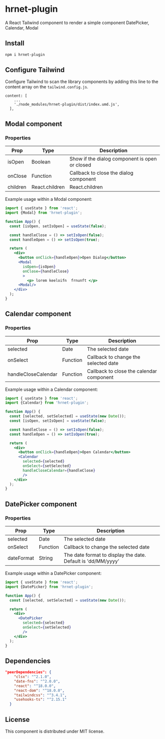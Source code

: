 # hrnet-plugin

A React Tailwind component to render a simple component DatePicker, Calendar, Modal

## Install

```bash
npm i hrnet-plugin
```

## Configure Tailwind

Configure Tailwind to scan the library components by adding this line to the content array on the `tailwind.config.js`.

```
content: [
    ...
    './node_modules/hrnet-plugin/dist/index.umd.js',
  ],
```

## Modal component

### Properties

| Prop    | Type     | Description                                                                                       |
| ------- | -------- | ------------------------------------------------------------------------------------------------- |
| isOpen  | Boolean  | Show if the dialog component is open or closed                                                    |
| onClose | Function | Callback to close the dialog component                                                            |
| children | React.children  | React.children  |

Example usage within a Modal component:

```jsx
import { useState } from 'react';
import {Modal} from 'hrnet-plugin';

function App() {
  const [isOpen, setIsOpen] = useState(false);

  const handleClose = () => setIsOpen(false);
  const handleOpen = () => setIsOpen(true);

  return (
    <div>
      <button onClick={handleOpen}>Open Dialog</button>
      <Modal
        isOpen={isOpen}
        onClose={handleClose}
        >
          <p> lorem keeloifn  frnunft </p>
      <Modal/>
    </div>
  );
}
```

## Calendar component

### Properties

| Prop    | Type     | Description                                                                                       |
| ------- | -------- | ------------------------------------------------------------------------------------------------- |
| selected  | Date  | The selected date                                                    |
| onSelect | Function | Callback to change the selected date                                                            |
| handleCloseCalendar | Function | Callback to close the calendar component                                                            |

Example usage within a Calendar component:

```jsx
import { useState } from 'react';
import {Calendar} from 'hrnet-plugin';

function App() {
  const [selected, setSelected] = useState(new Date());
  const [isOpen, setIsOpen] = useState(false);

  const handleClose = () => setIsOpen(false);
  const handleOpen = () => setIsOpen(true);

  return (
    <div>
      <button onClick={handleOpen}>Open Calendar</button>
      <Calendar
        selected={selected}
        onSelect={setSelected}
        handleCloseCalendar={handleClose}
        />
    </div>
  );
}
```


## DatePicker component

### Properties

| Prop    | Type     | Description                                                                                       |
| ------- | -------- | ------------------------------------------------------------------------------------------------- |
| selected  | Date  | The selected date                                                    |
| onSelect | Function | Callback to change the selected date                                                            |
dateFormat | String | The date format to display the date. Default is 'dd/MM/yyyy' |


Example usage within a DatePicker component:

```jsx
import { useState } from 'react';
import {DatePicker} from 'hrnet-plugin';

function App() {
  const [selected, setSelected] = useState(new Date());

  return (
    <div>
      <DatePicker
        selected={selected}
        onSelect={setSelected}
        />
    </div>
  );
}
```

## Dependencies

```json
"peerDependencies": {
    "clsx": "^2.1.0",
    "date-fns": "^2.0.0",
    "react": "^18.0.0",
    "react-dom": "^18.0.0",
    "tailwindcss": "^3.4.1",
    "usehooks-ts": "^2.15.1"
  }
```

## License

This component is distributed under MIT license.
